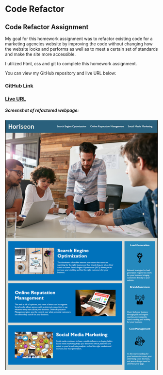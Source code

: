 # Code Refactor

## Code Refactor Assignment

My goal for this homework assignment was to refactor existing code for a marketing agencies website by improving the code without changing how the website looks and performs as well as to meet a certain set of standards and make the site more accessible. 

I utilized html, css and git to complete this homework assignment. 

You can view my GitHub repository and live URL below:
### [GitHub Link](https://github.com/mystiebluz/misty-1-code-refactor) 
### [Live URL](https://mystiebluz.github.io/misty-1-code-refactor/)



##### Screenshot of refactored webpage:
![](./assets/images/hw_1_code_refactor.png)





